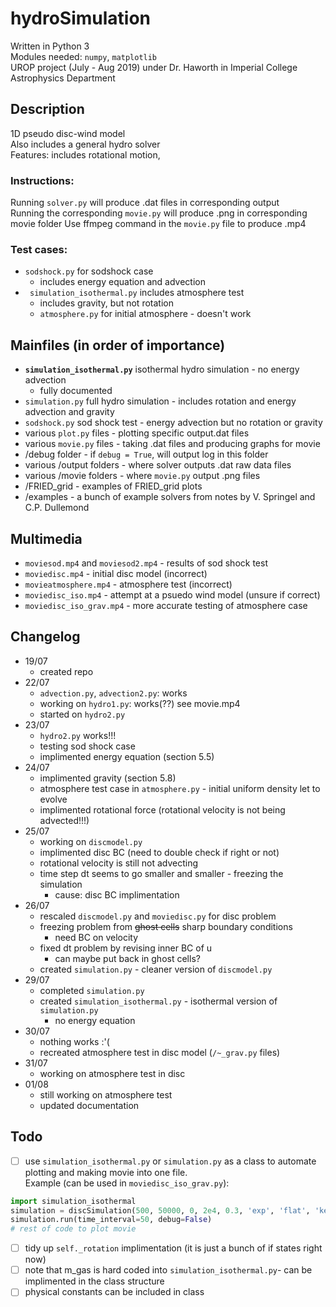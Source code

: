 # hydroSimulation  
Written in Python 3  
Modules needed: ```numpy```, ```matplotlib```  
UROP project (July - Aug 2019) under Dr. Haworth in Imperial College Astrophysics Department  
## Description  
1D pseudo disc-wind model  
Also includes a general hydro solver  
Features: includes rotational motion,
### Instructions:  
Running ```solver.py``` will produce .dat files in corresponding output  
Running the corresponding ```movie.py``` will produce .png in corresponding movie folder
Use ffmpeg command in the ```movie.py``` file to produce .mp4  
### Test cases:  
* ```sodshock.py``` for sodshock case  
    *  includes energy equation and advection  
* ``` simulation_isothermal.py``` includes atmosphere test  
    * includes gravity, but not rotation  
    * ```atmosphere.py``` for initial atmosphere - doesn't work  

## Mainfiles (in order of importance)  
* **```simulation_isothermal.py```** isothermal hydro simulation - no energy advection  
    * fully documented  
* ```simulation.py``` full hydro simulation - includes rotation and energy advection and gravity  
* ```sodshock.py``` sod shock test - energy advection but no rotation or gravity  
* various ```plot.py``` files - plotting specific output.dat files  
* various ```movie.py``` files - taking .dat files and producing graphs for movie  
* /debug folder - if ```debug = True```, will output log in this folder
* various /output folders - where solver outputs .dat raw data files  
* various /movie folders - where ```movie.py``` output .png files  
* /FRIED_grid - examples of FRIED_grid plots  
* /examples - a bunch of example solvers from notes by V. Springel and C.P. Dullemond  

## Multimedia    
* ```moviesod.mp4``` and ```moviesod2.mp4``` - results of sod shock test  
* ```moviedisc.mp4``` - initial disc model (incorrect)  
* ```movieatmosphere.mp4``` - atmosphere test (incorrect)  
* ```moviedisc_iso.mp4``` - attempt at a psuedo wind model (unsure if correct)  
* ```moviedisc_iso_grav.mp4``` - more accurate testing of atmosphere case  


## Changelog  
* 19/07  
    * created repo  
* 22/07  
    * ```advection.py```, ```advection2.py```: works  
    * working on ```hydro1.py```: works(??) see movie.mp4  
    * started on ```hydro2.py```  
* 23/07  
    * ```hydro2.py``` works!!!  
    * testing sod shock case  
    * implimented energy equation (section 5.5)  
* 24/07  
    * implimented gravity (section 5.8)  
    * atmosphere test case in ```atmosphere.py``` - initial uniform density let to evolve  
    * implimented rotational force (rotational velocity is not being advected!!!)   
* 25/07  
    * working on ```discmodel.py```  
    * implimented disc BC (need to double check if right or not)  
    * rotational velocity is still not advecting  
    * time step dt seems to go smaller and smaller - freezing the simulation  
        * cause: disc BC implimentation  
* 26/07  
    * rescaled ```discmodel.py``` and ```moviedisc.py``` for disc problem  
    * freezing problem from ~~ghost cells~~ sharp boundary conditions  
        * need BC on velocity  
    * fixed dt problem by revising inner BC of u  
        * can maybe put back in ghost cells?  
    * created ```simulation.py``` - cleaner version of ```discmodel.py```  
* 29/07  
    * completed ```simulation.py```  
    * created ```simulation_isothermal.py``` - isothermal version of ```simulation.py```  
        * no energy equation  
* 30/07  
    * nothing works :'(  
    * recreated atmosphere test in disc model (```/~_grav.py``` files)  
* 31/07  
    * working on atmosphere test in disc  
* 01/08  
    * still working on atmosphere test  
    * updated documentation  

## Todo  
- [ ] use ```simulation_isothermal.py``` or ```simulation.py``` as a class to automate plotting and making movie into one file.  
Example (can be used in ```moviedisc_iso_grav.py```):  
```python
import simulation_isothermal  
simulation = discSimulation(500, 50000, 0, 2e4, 0.3, 'exp', 'flat', 'kep', 'mirror/free', 'van Leer', rotation=False)  
simulation.run(time_interval=50, debug=False)  
# rest of code to plot movie  
```  

- [ ] tidy up ```self._rotation``` implimentation (it is just a bunch of if states right now)  
- [ ] note that m_gas is hard coded into ```simulation_isothermal.py```- can be implimented in the class structure  
- [ ] physical constants can be included in class  
